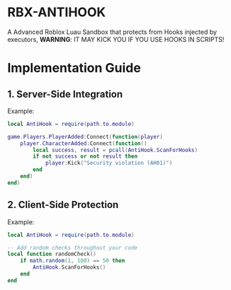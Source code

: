 # RBX-ANTIHOOK
A Advanced Roblox Luau Sandbox that protects from Hooks injected by executors, **WARNING**: IT MAY KICK YOU IF YOU USE HOOKS IN SCRIPTS!

# Implementation Guide
## 1. Server-Side Integration
Example:
```lua
local AntiHook = require(path.to.module)

game.Players.PlayerAdded:Connect(function(player)
    player.CharacterAdded:Connect(function()
        local success, result = pcall(AntiHook.ScanForHooks)
        if not success or not result then
            player:Kick("Security violation (AH01)")
        end
    end)
end)
```
## 2. Client-Side Protection
Example:
```lua
local AntiHook = require(path.to.module)

-- Add random checks throughout your code
local function randomCheck()
    if math.random(1, 100) == 50 then
        AntiHook.ScanForHooks()
    end
end
```
